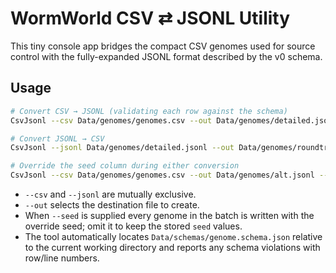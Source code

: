 # WormWorld CSV ⇄ JSONL Utility

This tiny console app bridges the compact CSV genomes used for source control with the fully-expanded JSONL format described by the v0 schema.

## Usage

```bash
# Convert CSV → JSONL (validating each row against the schema)
CsvJsonl --csv Data/genomes/genomes.csv --out Data/genomes/detailed.jsonl

# Convert JSONL → CSV
CsvJsonl --jsonl Data/genomes/detailed.jsonl --out Data/genomes/roundtrip.csv

# Override the seed column during either conversion
CsvJsonl --csv Data/genomes/genomes.csv --out Data/genomes/alt.jsonl --seed 42
```

* `--csv` and `--jsonl` are mutually exclusive.
* `--out` selects the destination file to create.
* When `--seed` is supplied every genome in the batch is written with the override seed; omit it to keep the stored `seed` values.
* The tool automatically locates `Data/schemas/genome.schema.json` relative to the current working directory and reports any schema violations with row/line numbers.